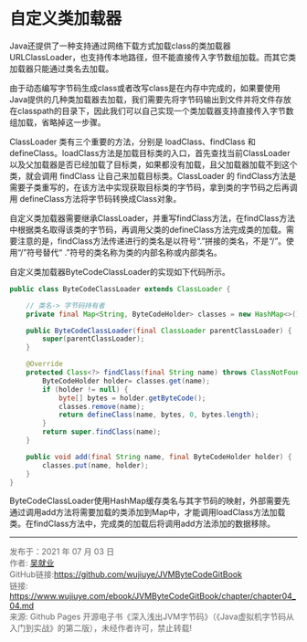# 自定义类加载器

Java还提供了一种支持通过网络下载方式加载class的类加载器URLClassLoader，也支持传本地路径，但不能直接传入字节数组加载。而其它类加载器只能通过类名去加载。

由于动态编写字节码生成class或者改写class是在内存中完成的，如果要使用Java提供的几种类加载器去加载，我们需要先将字节码输出到文件并将文件存放在classpath的目录下，因此我们可以自己实现一个类加载器支持直接传入字节数组加载，省略掉这一步骤。 

ClassLoader 类有三个重要的方法，分别是 loadClass、findClass 和 defineClass。loadClass方法是加载目标类的入口，首先查找当前ClassLoader以及父加载器是否已经加载了目标类，如果都没有加载，且父加载器加载不到这个类，就会调用 findClass 让自己来加载目标类。ClassLoader 的 findClass方法是需要子类重写的，在该方法中实现获取目标类的字节码，拿到类的字节码之后再调用 defineClass方法将字节码转换成Class对象。

自定义类加载器需要继承ClassLoader，并重写findClass方法，在findClass方法中根据类名取得该类的字节码，再调用父类的defineClass方法完成类的加载。需要注意的是，findClass方法传递进行的类名是以符号“.”拼接的类名，不是“/”。使用“/”符号替代“ .”符号的类名称为类的内部名称或内部类名。

 自定义类加载器ByteCodeClassLoader的实现如下代码所示。

```java
public class ByteCodeClassLoader extends ClassLoader {

    // 类名-> 字节码持有者
    private final Map<String, ByteCodeHolder> classes = new HashMap<>();

    public ByteCodeClassLoader(final ClassLoader parentClassLoader) {
        super(parentClassLoader);
    }

    @Override
    protected Class<?> findClass(final String name) throws ClassNotFoundException {
        ByteCodeHolder holder= classes.get(name);
        if (holder != null) {
            byte[] bytes = holder.getByteCode();
            classes.remove(name);
            return defineClass(name, bytes, 0, bytes.length);
        }
        return super.findClass(name);
    }

    public void add(final String name, final ByteCodeHolder holder) {
        classes.put(name, holder);
    }
}
```

ByteCodeClassLoader使用HashMap缓存类名与其字节码的映射，外部需要先通过调用add方法将需要加载的类添加到Map中，才能调用loadClass方法加载类。在findClass方法中，完成类的加载后将调用add方法添加的数据移除。

---

<font color= #666666>发布于：2021 年 07 月 03 日</font><br><font color= #666666>作者: [吴就业](https://www.wujiuye.com/)</font><br><font color= #666666>GitHub链接:https://github.com/wujiuye/JVMByteCodeGitBook</font><br><font color= #666666>链接: https://www.wujiuye.com/ebook/JVMByteCodeGitBook/chapter/chapter04_04.md</font><br><font color= #666666>来源: Github Pages 开源电子书《深入浅出JVM字节码》（《Java虚拟机字节码从入门到实战》的第二版），未经作者许可，禁止转载!</font><br>

